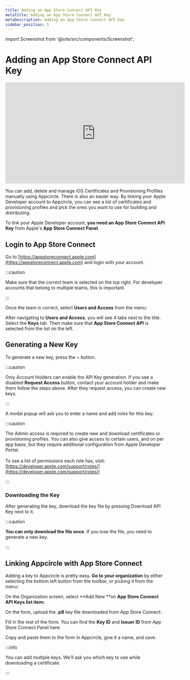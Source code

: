 ```yaml
---
title: Adding an App Store Connect API Key
metaTitle: Adding an App Store Connect API Key
metaDescription: Adding an App Store Connect API Key
sidebar_position: 5
---
```


import Screenshot from '@site/src/components/Screenshot';

# Adding an App Store Connect API Key

<iframe width="560" height="315" src="https://www.youtube.com/embed/A0OgvrX5L-U" title="YouTube video player" frameborder="0" allow="accelerometer; autoplay; clipboard-write; encrypted-media; gyroscope; picture-in-picture" allowfullscreen></iframe>

You can add, delete and manage iOS Certificates and Provisioning Profiles manually using Appcircle. There is also an easier way. By linking your Apple Developer account to Appcircle, you can see a list of certificates and provisioning profiles and pick the ones you want to use for building and distributing.

To link your Apple Developer account, **you need an App Store Connect API Key** from Apple's **App Store Connect Panel**.

## Login to App Store Connect

Go to [https://appstoreconnect.apple.com](https://appstoreconnect.apple.com) and login with your account.

<Screenshot url='https://cdn.appcircle.io/docs/assets/app-store-connect-logged-in-low (1).jpg' />

:::caution

Make sure that the correct team is selected on the top right. For developer accounts that belong to multiple teams, this is important.

:::

Once the team is correct, select **Users and Access** from the menu:

<Screenshot url='https://cdn.appcircle.io/docs/assets/app-store-connect-logged-in-selected-low (1).jpg' />

After navigating to **Users and Access**, you will see 4 tabs next to the title. Select the **Keys** tab. Then make sure that **App Store Connect API** is selected from the list on the left.

<Screenshot url='https://cdn.appcircle.io/docs/assets/api-keys-tab-low (1).jpg' />

## Generating a New Key

To generate a new key, press the + button.

:::caution

Only Account Holders can enable the API Key generation. If you see a disabled **Request Access** button, contact your account holder and make them follow the steps above. After they request access, you can create new keys.

:::

<Screenshot url='https://cdn.appcircle.io/docs/assets/api-keys-add-new-low (1).jpg' />

A modal popup will ask you to enter a name and add roles for this key:

<Screenshot url='https://cdn.appcircle.io/docs/assets/api-keys-new-modal-low.jpg' />

:::caution

The Admin access is required to create new and download certificates or provisioning profiles. You can also give access to certain users, and on per app basis, but they require additional configuration from Apple Developer Portal.\
\
To see a list of permissions each role has, visit: [https://developer.apple.com/support/roles/](https://developer.apple.com/support/roles/)

:::

### Downloading the Key

After generating the key, download the key file by pressing Download API Key next to it.

<Screenshot url='https://cdn.appcircle.io/docs/assets/download-api-key-low (2).jpg' />

:::caution

**You can only download the file once**. If you lose the file, you need to generate a new key.

:::

## Linking Appcircle with App Store Connect

Adding a key to Appcircle is pretty easy. **Go to your organization** by either selecting the bottom left button from the toolbar, or picking it from the menu:

<Screenshot url='https://cdn.appcircle.io/docs/assets/appcircle-admin-low.jpg' />

On the Organization screen, select **Add New **on **App Store Connect API Keys **list item**:**

<Screenshot url='https://cdn.appcircle.io/docs/assets/appcircle-organization-low.png' />

On the form, upload the **.p8** key file downloaded from App Store Connect:

<Screenshot url='https://cdn.appcircle.io/docs/assets/image (93).png' />

Fill in the rest of the form. You can find the **Key ID** and **Issuer ID** from App Store Connect Panel here:

<Screenshot url='https://cdn.appcircle.io/docs/assets/keyid-issuerid-low (1).jpg' />

Copy and paste them to the form in Appcircle, give it a name, and save.

:::info

You can add multiple keys. We'll ask you which key to use while downloading a certificate.

:::

